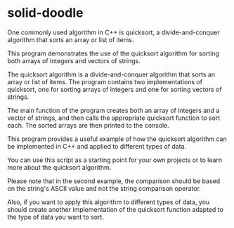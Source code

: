 # solid-doodle
One commonly used algorithm in C++ is quicksort, a divide-and-conquer algorithm that sorts an array or list of items.



This program demonstrates the use of the quicksort algorithm for sorting both arrays of integers and vectors of strings.

The quicksort algorithm is a divide-and-conquer algorithm that sorts an array or list of items. The program contains two implementations of quicksort, one for sorting arrays of integers and one for sorting vectors of strings.

The main function of the program creates both an array of integers and a vector of strings, and then calls the appropriate quicksort function to sort each. The sorted arrays are then printed to the console.

This program provides a useful example of how the quicksort algorithm can be implemented in C++ and applied to different types of data.

You can use this script as a starting point for your own projects or to learn more about the quicksort algorithm.

Please note that in the second example, the comparison should be based on the string's ASCII value and not the string comparison operator.

Also, if you want to apply this algorithm to different types of data, you should create another implementation of the quicksort function adapted to the type of data you want to sort.
